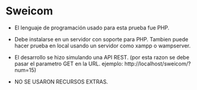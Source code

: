 # Sweicom

+ El lenguaje de programación usado para esta prueba fue PHP.

+ Debe instalarse en un servidor con soporte para PHP. Tambien puede hacer prueba en local usando un servidor como xampp o wampserver.

+ El desarrollo se hizo simulando una API REST. (por esta razon se debe pasar el parametro GET en la URL. ejemplo: http://localhost/sweicom/?num=15)

+ NO SE USARON RECURSOS EXTRAS.
